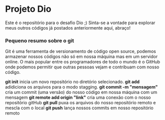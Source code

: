 # Projeto Dio
Este é o repositório para o desafio Dio ;)
Sinta-se a vontade para explorar meus outros códigos já postados anteriormente aqui, abraço!
### Pequeno resumo sobre o git
Git é uma ferramenta de versionamento de código open source, podemos armazenar nossos códigos não só em nossa máquina mas em um servidor online. O mais popular entre os programadores de todo o mundo é o GitHub onde podemos permitir que outras pessoas vejam e contribuam com nosso código.

**git init** inicia um novo repositório no diretório selecionado.
**git add** adidiciona os arquivos para o modo stagging.
**git commit -m "mensagem"** cria um commit (uma versão) do nosso código em nossa máquina com um mensagem
**git remote add origin "link"** cria uma conexão com o nosso repositório gitHub
**git pull** puxa os arquivos do nosso repositório remoto e mescla com o local
**git push** lança nossos commits em nosso repositório remoto 
